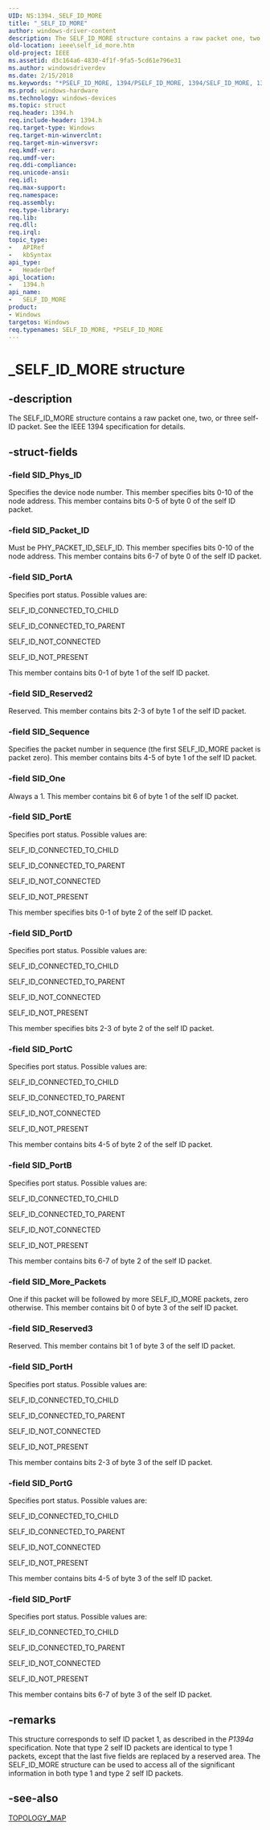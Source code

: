 ```yaml
---
UID: NS:1394._SELF_ID_MORE
title: "_SELF_ID_MORE"
author: windows-driver-content
description: The SELF_ID_MORE structure contains a raw packet one, two, or three self-ID packet. See the IEEE 1394 specification for details.
old-location: ieee\self_id_more.htm
old-project: IEEE
ms.assetid: d3c164a6-4830-4f1f-9fa5-5cd61e796e31
ms.author: windowsdriverdev
ms.date: 2/15/2018
ms.keywords: "*PSELF_ID_MORE, 1394/PSELF_ID_MORE, 1394/SELF_ID_MORE, 1394stct_cbfa017d-065b-45ce-ae08-6a6589c6b477.xml, IEEE.self_id_more, PSELF_ID_MORE, PSELF_ID_MORE structure pointer [Buses], SELF_ID_MORE, SELF_ID_MORE structure [Buses], _SELF_ID_MORE"
ms.prod: windows-hardware
ms.technology: windows-devices
ms.topic: struct
req.header: 1394.h
req.include-header: 1394.h
req.target-type: Windows
req.target-min-winverclnt: 
req.target-min-winversvr: 
req.kmdf-ver: 
req.umdf-ver: 
req.ddi-compliance: 
req.unicode-ansi: 
req.idl: 
req.max-support: 
req.namespace: 
req.assembly: 
req.type-library: 
req.lib: 
req.dll: 
req.irql: 
topic_type:
-	APIRef
-	kbSyntax
api_type:
-	HeaderDef
api_location:
-	1394.h
api_name:
-	SELF_ID_MORE
product:
- Windows
targetos: Windows
req.typenames: SELF_ID_MORE, *PSELF_ID_MORE
---
```


# _SELF_ID_MORE structure


## -description


The SELF_ID_MORE structure contains a raw packet one, two, or three self-ID packet. See the IEEE 1394 specification for details.


## -struct-fields




### -field SID_Phys_ID

Specifies the device node number. This member specifies bits 0-10 of the node address. This member contains bits 0-5 of byte 0 of the self ID packet. 


### -field SID_Packet_ID

Must be PHY_PACKET_ID_SELF_ID. This member specifies bits 0-10 of the node address. This member contains bits 6-7 of byte 0 of the self ID packet. 


### -field SID_PortA

Specifies port status. Possible values are:

SELF_ID_CONNECTED_TO_CHILD

SELF_ID_CONNECTED_TO_PARENT

SELF_ID_NOT_CONNECTED

SELF_ID_NOT_PRESENT

This member contains bits 0-1 of byte 1 of the self ID packet. 


### -field SID_Reserved2

Reserved. This member contains bits 2-3 of byte 1 of the self ID packet. 


### -field SID_Sequence

Specifies the packet number in sequence (the first SELF_ID_MORE packet is packet zero). This member contains bits 4-5 of byte 1 of the self ID packet. 


### -field SID_One

Always a 1. This member contains bit 6 of byte 1 of the self ID packet. 


### -field SID_PortE

Specifies port status. Possible values are:

SELF_ID_CONNECTED_TO_CHILD

SELF_ID_CONNECTED_TO_PARENT

SELF_ID_NOT_CONNECTED

SELF_ID_NOT_PRESENT

This member specifies bits 0-1 of byte 2 of the self ID packet. 


### -field SID_PortD

Specifies port status. Possible values are:

SELF_ID_CONNECTED_TO_CHILD

SELF_ID_CONNECTED_TO_PARENT

SELF_ID_NOT_CONNECTED

SELF_ID_NOT_PRESENT

This member specifies bits 2-3 of byte 2 of the self ID packet. 


### -field SID_PortC

Specifies port status. Possible values are:

SELF_ID_CONNECTED_TO_CHILD

SELF_ID_CONNECTED_TO_PARENT

SELF_ID_NOT_CONNECTED

SELF_ID_NOT_PRESENT

This member contains bits 4-5 of byte 2 of the self ID packet. 


### -field SID_PortB

Specifies port status. Possible values are:

SELF_ID_CONNECTED_TO_CHILD

SELF_ID_CONNECTED_TO_PARENT

SELF_ID_NOT_CONNECTED

SELF_ID_NOT_PRESENT

This member contains bits 6-7 of byte 2 of the self ID packet. 


### -field SID_More_Packets

One if this packet will be followed by more SELF_ID_MORE packets, zero otherwise. This member contains bit 0 of byte 3 of the self ID packet. 


### -field SID_Reserved3

Reserved. This member contains bit 1 of byte 3 of the self ID packet.


### -field SID_PortH

Specifies port status. Possible values are:

SELF_ID_CONNECTED_TO_CHILD

SELF_ID_CONNECTED_TO_PARENT

SELF_ID_NOT_CONNECTED

SELF_ID_NOT_PRESENT

This member contains bits 2-3 of byte 3 of the self ID packet. 


### -field SID_PortG

Specifies port status. Possible values are:

SELF_ID_CONNECTED_TO_CHILD

SELF_ID_CONNECTED_TO_PARENT

SELF_ID_NOT_CONNECTED

SELF_ID_NOT_PRESENT

This member contains bits 4-5 of byte 3 of the self ID packet. 


### -field SID_PortF

Specifies port status. Possible values are:

SELF_ID_CONNECTED_TO_CHILD

SELF_ID_CONNECTED_TO_PARENT

SELF_ID_NOT_CONNECTED

SELF_ID_NOT_PRESENT

This member contains bits 6-7 of byte 3 of the self ID packet.


## -remarks



This structure corresponds to self ID packet 1, as described in the <i>P1394a</i> specification. Note that type 2 self ID packets are identical to type 1 packets, except that the last five fields are replaced by a reserved area. The SELF_ID_MORE structure can be used to access all of the significant information in both type 1 and type 2 self ID packets. 




## -see-also




<a href="https://msdn.microsoft.com/library/windows/hardware/ff538877">TOPOLOGY_MAP</a>
 

 

